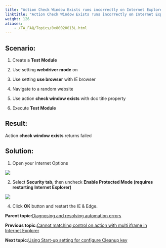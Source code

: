 ```yaml
--- 
title: "Action Check Window Exists runs incorrectly on Internet Explorer"
linktitle: "Action Check Window Exists runs incorrectly on Internet Explorer"
weight: 126
aliases: 
    - /TA_FAQ/Topics/0x80020013L.html
---
```


## Scenario:

1. Create a **Test Module**

2. Use setting **webdriver mode** on

3. Use setting **use browser** with IE browser

4. Navigate to a random website

5. Use action **check window exists** with doc title property

6. Execute **Test Module**

## Result:

Action **check window exists** returns failed

## Solution:

1. Open your Internet Options

![](/images//Images/troubleshoot1.png)

2. Select **Security tab**, then uncheck **Enable Protected Mode \(requires restarting Internet Explorer\)**

![](/images//Images/check_window_exists_incorrectly.jpg)

4. Click **OK** button and restart the IE & Edge.

**Parent topic:**[Diagnosing and resolving automation errors](/TA_FAQ/Topics/faq.automation_error.html)

**Previous topic:**[Cannot matching control on action with multi iframe in Internet Explorer](/TA_FAQ/Topics/0x80020012L.html)

**Next topic:**[Using Start-up setting for configure Cleanup key](/TA_FAQ/Topics/0x80020014L.html)

